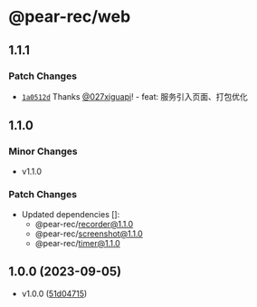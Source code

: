 # @pear-rec/web

## 1.1.1

### Patch Changes

- [`1a0512d`](https://github.com/027xiguapi/pear-rec/commit/1a0512d398844f481d84c8e62a3a3150dfed0535) Thanks [@027xiguapi](https://github.com/027xiguapi)! - feat: 服务引入页面、打包优化

## 1.1.0

### Minor Changes

- v1.1.0

### Patch Changes

- Updated dependencies []:
  - @pear-rec/recorder@1.1.0
  - @pear-rec/screenshot@1.1.0
  - @pear-rec/timer@1.1.0

## 1.0.0 (2023-09-05)

- v1.0.0 ([51d04715](https://github.com/027xiguapi/pear-rec/commit/51d04715b7f2277185ebdb6dfa78527c70b11f03))
